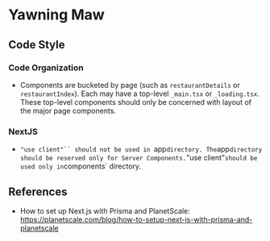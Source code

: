 # Yawning Maw

## Code Style

### Code Organization

- Components are bucketed by page (such as `restaurantDetails` or `restaurantIndex`). Each may have a top-level `_main.tsx` or `_loading.tsx`. These top-level components should only be concerned with layout of the major page components.

### NextJS

- ` "use client"`` should not be used in  `app`directory. The`app`directory should be reserved only for Server Components.`"use client"`should be used only in`components` directory.

## References

- How to set up Next.js with Prisma and PlanetScale: https://planetscale.com/blog/how-to-setup-next-js-with-prisma-and-planetscale
